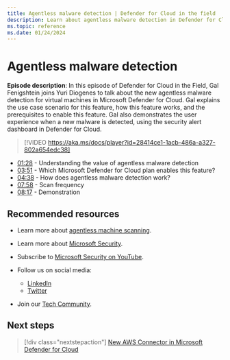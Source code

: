 ```yaml
---
title: Agentless malware detection | Defender for Cloud in the field
description: Learn about agentless malware detection in Defender for Cloud
ms.topic: reference
ms.date: 01/24/2024
---
```


# Agentless malware detection

**Episode description**: In this episode of Defender for Cloud in the Field, Gal Fenigshtein joins Yuri Diogenes to talk about the new agentless malware detection for virtual machines in Microsoft Defender for Cloud. Gal explains the use case scenario for this feature, how this feature works, and the prerequisites to enable this feature. Gal also demonstrates the user experience when a new malware is detected, using the security alert dashboard in Defender for Cloud.

> [!VIDEO https://aka.ms/docs/player?id=28414ce1-1acb-486a-a327-802a654edc38]

- [01:28](/shows/mdc-in-the-field/unified-insights#time=01m28s) -  Understanding the value of agentless malware detection
- [03:51](/shows/mdc-in-the-field/unified-insights#time=03m51s) -  Which Microsoft Defender for Cloud plan enables this feature?
- [04:38](/shows/mdc-in-the-field/unified-insights#time=04m38s) -  How does agentless malware detection work?
- [07:58](/shows/mdc-in-the-field/unified-insights#time=07m58s) -  Scan frequency
- [08:17](/shows/mdc-in-the-field/unified-insights#time=08m17s) - Demonstration

## Recommended resources

- Learn more about [agentless machine scanning](concept-agentless-data-collection.md).
- Learn more about [Microsoft Security](https://msft.it/6002T9HQY).
- Subscribe to [Microsoft Security on YouTube](https://www.youtube.com/playlist?list=PL3ZTgFEc7LysiX4PfHhdJPR7S8mGO14YS).

- Follow us on social media:

  - [LinkedIn](https://www.linkedin.com/showcase/microsoft-security/)
  - [Twitter](https://twitter.com/msftsecurity)

- Join our [Tech Community](https://aka.ms/SecurityTechCommunity).

## Next steps

> [!div class="nextstepaction"]
> [New AWS Connector in Microsoft Defender for Cloud](episode-one.md)
